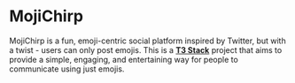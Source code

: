 # MojiChirp
MojiChirp is a fun, emoji-centric social platform inspired by Twitter, but with a twist - users can only post emojis. This is a **[T3 Stack](https://create.t3.gg/)** project that aims to provide a simple, engaging, and entertaining way for people to communicate using just emojis.
